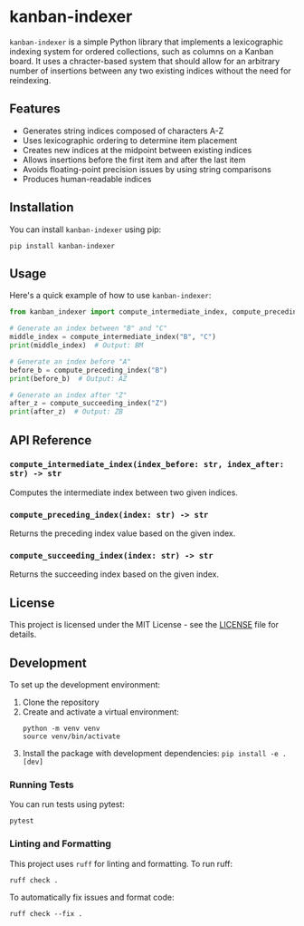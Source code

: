 # kanban-indexer

`kanban-indexer` is a simple Python library that implements a lexicographic indexing system for ordered collections, such as columns on a Kanban board. It uses a chracter-based system that should allow for an arbitrary number of insertions between any two existing indices without the need for reindexing.

## Features

- Generates string indices composed of characters A-Z
- Uses lexicographic ordering to determine item placement
- Creates new indices at the midpoint between existing indices
- Allows insertions before the first item and after the last item
- Avoids floating-point precision issues by using string comparisons
- Produces human-readable indices

## Installation

You can install `kanban-indexer` using pip:

`pip install kanban-indexer`

## Usage

Here's a quick example of how to use `kanban-indexer`:

```python
from kanban_indexer import compute_intermediate_index, compute_preceding_index, compute_succeeding_index

# Generate an index between "B" and "C"
middle_index = compute_intermediate_index("B", "C")
print(middle_index)  # Output: BM

# Generate an index before "A"
before_b = compute_preceding_index("B")
print(before_b)  # Output: AZ

# Generate an index after "Z"
after_z = compute_succeeding_index("Z")
print(after_z)  # Output: ZB
```

## API Reference

### `compute_intermediate_index(index_before: str, index_after: str) -> str`

Computes the intermediate index between two given indices.

### `compute_preceding_index(index: str) -> str`

Returns the preceding index value based on the given index.

### `compute_succeeding_index(index: str) -> str`

Returns the succeeding index based on the given index.

## License

This project is licensed under the MIT License - see the [LICENSE](LICENSE) file for details.

## Development

To set up the development environment:

1. Clone the repository
2. Create and activate a virtual environment:
   ```
   python -m venv venv
   source venv/bin/activate
   ```
3. Install the package with development dependencies:
   `pip install -e .[dev]`

### Running Tests

You can run tests using pytest:

`pytest`

### Linting and Formatting

This project uses `ruff` for linting and formatting. To run ruff:

`ruff check .`

To automatically fix issues and format code:

`ruff check --fix .`
